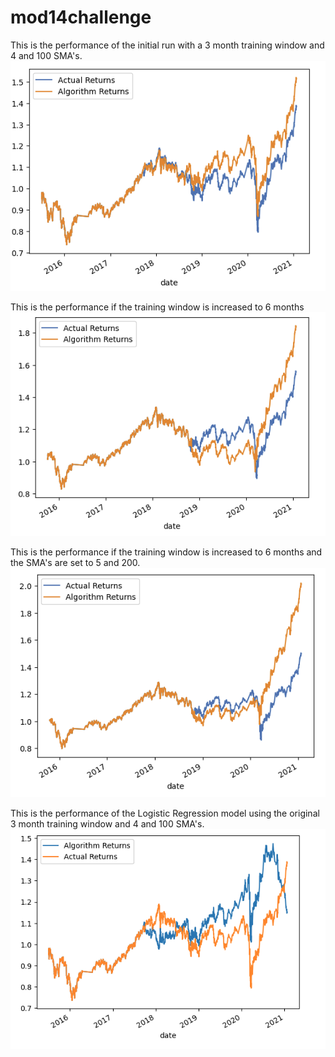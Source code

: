 # mod14challenge

This is the performance of the initial run with a 3 month training window and 4 and 100 SMA's.
![original chart](https://github.com/mike501b/mod14challenge/blob/main/Images/Original%20Returns.png)

This is the performance if the training window is increased to 6 months
![6 month window chart](https://github.com/mike501b/mod14challenge/blob/main/Images/Increased%20training%20window%20to%206%20months.png)

This is the performance if the training window is increased to 6 months and the SMA's are set to 5 and 200.
![6 month and 5 and 200 SMA Chart](https://github.com/mike501b/mod14challenge/blob/main/Images/6%20month%20training%20and%205%20and%20200%20SMAs.png)

This is the performance of the Logistic Regression model using the original 3 month training window and 4 and 100 SMA's.
![6 month and 5 and 200 SMA Chart](https://github.com/mike501b/mod14challenge/blob/main/Images/Logistic%20Regression%20model.png)